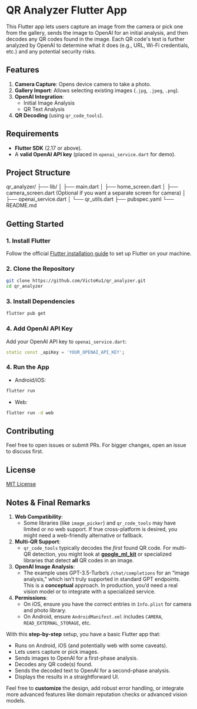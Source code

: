 # QR Analyzer Flutter App

This Flutter app lets users capture an image from the camera or pick one from the gallery, sends the image to OpenAI for an initial analysis, and then decodes any QR codes found in the image. Each QR code's text is further analyzed by OpenAI to determine what it does (e.g., URL, Wi-Fi credentials, etc.) and any potential security risks.

## Features

1. **Camera Capture**: Opens device camera to take a photo.
2. **Gallery Import**: Allows selecting existing images (`.jpg`, `.jpeg`, `.png`).
3. **OpenAI Integration**:
   - Initial Image Analysis
   - QR Text Analysis
4. **QR Decoding** (using `qr_code_tools`).

## Requirements

- **Flutter SDK** (2.17 or above).  
- A **valid OpenAI API key** (placed in `openai_service.dart` for demo).

## Project Structure

qr_analyzer/
├── lib/
│   ├── main.dart
│   ├── home_screen.dart
│   ├── camera_screen.dart   (Optional if you want a separate screen for camera)
│   ├── openai_service.dart
│   └── qr_utils.dart
├── pubspec.yaml
└── README.md


## Getting Started

### 1. Install Flutter

Follow the official [Flutter installation guide](https://flutter.dev/docs/get-started/install) to set up Flutter on your machine.

### 2. Clone the Repository

```bash
git clone https://github.com/VictoKu1/qr_analyzer.git
cd qr_analyzer
```

### 3. Install Dependencies

```bash
flutter pub get
```
### 4. Add OpenAI API Key

Add your OpenAI API key to `openai_service.dart`:

```dart
static const _apiKey = 'YOUR_OPENAI_API_KEY';
```

### 4. Run the App
- Android/iOS:

```bash
flutter run
```

- Web:

```bash
flutter run -d web
```

## Contributing

Feel free to open issues or submit PRs. For bigger changes, open an issue to discuss first.

## License

[MIT License](LICENSE)


## Notes & Final Remarks

1. **Web Compatibility**:  
   - Some libraries (like `image_picker`) and `qr_code_tools` may have limited or no web support. If true cross-platform is desired, you might need a web-friendly alternative or fallback.  
2. **Multi-QR Support**:  
   - `qr_code_tools` typically decodes the *first* found QR code. For multi-QR detection, you might look at [**google_ml_kit**](https://pub.dev/packages/google_ml_kit) or specialized libraries that detect **all** QR codes in an image.  
3. **OpenAI Image Analysis**:  
   - The example uses GPT-3.5-Turbo’s `/chat/completions` for an “image analysis,” which isn’t truly supported in standard GPT endpoints. This is a **conceptual** approach. In production, you’d need a real vision model or to integrate with a specialized service.  
4. **Permissions**:  
   - On iOS, ensure you have the correct entries in `Info.plist` for camera and photo library.  
   - On Android, ensure `AndroidManifest.xml` includes `CAMERA`, `READ_EXTERNAL_STORAGE`, etc.

With this **step-by-step** setup, you have a basic Flutter app that:

- Runs on Android, iOS (and potentially web with some caveats).
- Lets users capture or pick images.
- Sends images to OpenAI for a first-phase analysis.
- Decodes any QR code(s) found.
- Sends the decoded text to OpenAI for a second-phase analysis.
- Displays the results in a straightforward UI.

Feel free to **customize** the design, add robust error handling, or integrate more advanced features like domain reputation checks or advanced vision models.